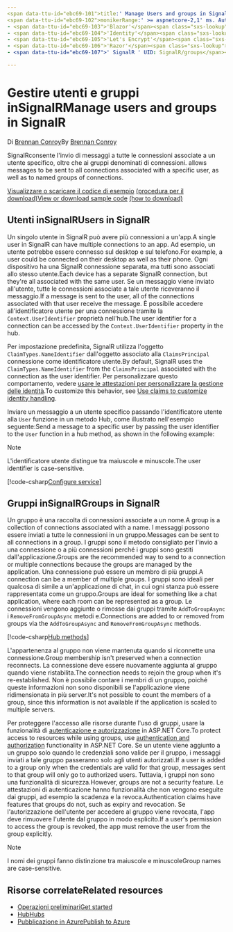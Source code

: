 ```yaml
---
<span data-ttu-id="ebc69-101">title:' Manage Users and groups in SignalR ' Author: bradygaster Description:' Overview of ASP.NET Core SignalR User and Group Management .'</span><span class="sxs-lookup"><span data-stu-id="ebc69-101">title: 'Manage users and groups in SignalR' author: bradygaster description: 'Overview of ASP.NET Core SignalR User and Group management.'</span></span>
<span data-ttu-id="ebc69-102">monikerRange:' >= aspnetcore-2,1' ms. Author: bradyg ms. Custom: MVC ms. Date: 05/17/2020 no-loc:</span><span class="sxs-lookup"><span data-stu-id="ebc69-102">monikerRange: '>= aspnetcore-2.1' ms.author: bradyg ms.custom: mvc ms.date: 05/17/2020 no-loc:</span></span>
- <span data-ttu-id="ebc69-103">'Blazor'</span><span class="sxs-lookup"><span data-stu-id="ebc69-103">'Blazor'</span></span>
- <span data-ttu-id="ebc69-104">'Identity'</span><span class="sxs-lookup"><span data-stu-id="ebc69-104">'Identity'</span></span>
- <span data-ttu-id="ebc69-105">'Let's Encrypt'</span><span class="sxs-lookup"><span data-stu-id="ebc69-105">'Let's Encrypt'</span></span>
- <span data-ttu-id="ebc69-106">'Razor'</span><span class="sxs-lookup"><span data-stu-id="ebc69-106">'Razor'</span></span>
- <span data-ttu-id="ebc69-107">' SignalR ' UID: SignalR/groups</span><span class="sxs-lookup"><span data-stu-id="ebc69-107">'SignalR' uid: signalr/groups</span></span>

---
```


# <a name="manage-users-and-groups-in-signalr"></a><span data-ttu-id="ebc69-108">Gestire utenti e gruppi inSignalR</span><span class="sxs-lookup"><span data-stu-id="ebc69-108">Manage users and groups in SignalR</span></span>

<span data-ttu-id="ebc69-109">Di [Brennan Conroy](https://github.com/BrennanConroy)</span><span class="sxs-lookup"><span data-stu-id="ebc69-109">By [Brennan Conroy](https://github.com/BrennanConroy)</span></span>

SignalR<span data-ttu-id="ebc69-110">consente l'invio di messaggi a tutte le connessioni associate a un utente specifico, oltre che ai gruppi denominati di connessioni.</span><span class="sxs-lookup"><span data-stu-id="ebc69-110"> allows messages to be sent to all connections associated with a specific user, as well as to named groups of connections.</span></span>

<span data-ttu-id="ebc69-111">[Visualizzare o scaricare il codice di esempio](https://github.com/dotnet/AspNetCore.Docs/tree/master/aspnetcore/signalr/groups/sample/) [(procedura per il download)](xref:index#how-to-download-a-sample)</span><span class="sxs-lookup"><span data-stu-id="ebc69-111">[View or download sample code](https://github.com/dotnet/AspNetCore.Docs/tree/master/aspnetcore/signalr/groups/sample/) [(how to download)](xref:index#how-to-download-a-sample)</span></span>

## <a name="users-in-signalr"></a><span data-ttu-id="ebc69-112">Utenti inSignalR</span><span class="sxs-lookup"><span data-stu-id="ebc69-112">Users in SignalR</span></span>

<span data-ttu-id="ebc69-113">Un singolo utente in SignalR può avere più connessioni a un'app.</span><span class="sxs-lookup"><span data-stu-id="ebc69-113">A single user in SignalR can have multiple connections to an app.</span></span> <span data-ttu-id="ebc69-114">Ad esempio, un utente potrebbe essere connesso sul desktop e sul telefono.</span><span class="sxs-lookup"><span data-stu-id="ebc69-114">For example, a user could be connected on their desktop as well as their phone.</span></span> <span data-ttu-id="ebc69-115">Ogni dispositivo ha una SignalR connessione separata, ma tutti sono associati allo stesso utente.</span><span class="sxs-lookup"><span data-stu-id="ebc69-115">Each device has a separate SignalR connection, but they're all associated with the same user.</span></span> <span data-ttu-id="ebc69-116">Se un messaggio viene inviato all'utente, tutte le connessioni associate a tale utente riceveranno il messaggio.</span><span class="sxs-lookup"><span data-stu-id="ebc69-116">If a message is sent to the user, all of the connections associated with that user receive the message.</span></span> <span data-ttu-id="ebc69-117">È possibile accedere all'identificatore utente per una connessione tramite la `Context.UserIdentifier` proprietà nell'hub.</span><span class="sxs-lookup"><span data-stu-id="ebc69-117">The user identifier for a connection can be accessed by the `Context.UserIdentifier` property in the hub.</span></span>

<span data-ttu-id="ebc69-118">Per impostazione predefinita, SignalR utilizza l'oggetto `ClaimTypes.NameIdentifier` dall'oggetto associato alla `ClaimsPrincipal` connessione come identificatore utente.</span><span class="sxs-lookup"><span data-stu-id="ebc69-118">By default, SignalR uses the `ClaimTypes.NameIdentifier` from the `ClaimsPrincipal` associated with the connection as the user identifier.</span></span> <span data-ttu-id="ebc69-119">Per personalizzare questo comportamento, vedere [usare le attestazioni per personalizzare la gestione delle identità](xref:signalr/authn-and-authz#use-claims-to-customize-identity-handling).</span><span class="sxs-lookup"><span data-stu-id="ebc69-119">To customize this behavior, see [Use claims to customize identity handling](xref:signalr/authn-and-authz#use-claims-to-customize-identity-handling).</span></span>

<span data-ttu-id="ebc69-120">Inviare un messaggio a un utente specifico passando l'identificatore utente alla `User` funzione in un metodo Hub, come illustrato nell'esempio seguente:</span><span class="sxs-lookup"><span data-stu-id="ebc69-120">Send a message to a specific user by passing the user identifier to the `User` function in a hub method, as shown in the following example:</span></span>

> [!NOTE]
> <span data-ttu-id="ebc69-121">L'identificatore utente distingue tra maiuscole e minuscole.</span><span class="sxs-lookup"><span data-stu-id="ebc69-121">The user identifier is case-sensitive.</span></span>

[!code-csharp[Configure service](groups/sample/Hubs/ChatHub.cs?range=29-32)]

## <a name="groups-in-signalr"></a><span data-ttu-id="ebc69-122">Gruppi inSignalR</span><span class="sxs-lookup"><span data-stu-id="ebc69-122">Groups in SignalR</span></span>

<span data-ttu-id="ebc69-123">Un gruppo è una raccolta di connessioni associate a un nome.</span><span class="sxs-lookup"><span data-stu-id="ebc69-123">A group is a collection of connections associated with a name.</span></span> <span data-ttu-id="ebc69-124">I messaggi possono essere inviati a tutte le connessioni in un gruppo.</span><span class="sxs-lookup"><span data-stu-id="ebc69-124">Messages can be sent to all connections in a group.</span></span> <span data-ttu-id="ebc69-125">I gruppi sono il metodo consigliato per l'invio a una connessione o a più connessioni perché i gruppi sono gestiti dall'applicazione.</span><span class="sxs-lookup"><span data-stu-id="ebc69-125">Groups are the recommended way to send to a connection or multiple connections because the groups are managed by the application.</span></span> <span data-ttu-id="ebc69-126">Una connessione può essere un membro di più gruppi.</span><span class="sxs-lookup"><span data-stu-id="ebc69-126">A connection can be a member of multiple groups.</span></span> <span data-ttu-id="ebc69-127">I gruppi sono ideali per qualcosa di simile a un'applicazione di chat, in cui ogni stanza può essere rappresentata come un gruppo.</span><span class="sxs-lookup"><span data-stu-id="ebc69-127">Groups are ideal for something like a chat application, where each room can be represented as a group.</span></span> <span data-ttu-id="ebc69-128">Le connessioni vengono aggiunte o rimosse dai gruppi tramite `AddToGroupAsync` i `RemoveFromGroupAsync` metodi e.</span><span class="sxs-lookup"><span data-stu-id="ebc69-128">Connections are added to or removed from groups via the `AddToGroupAsync` and `RemoveFromGroupAsync` methods.</span></span>

[!code-csharp[Hub methods](groups/sample/Hubs/ChatHub.cs?range=15-27)]

<span data-ttu-id="ebc69-129">L'appartenenza al gruppo non viene mantenuta quando si riconnette una connessione.</span><span class="sxs-lookup"><span data-stu-id="ebc69-129">Group membership isn't preserved when a connection reconnects.</span></span> <span data-ttu-id="ebc69-130">La connessione deve essere nuovamente aggiunta al gruppo quando viene ristabilita.</span><span class="sxs-lookup"><span data-stu-id="ebc69-130">The connection needs to rejoin the group when it's re-established.</span></span> <span data-ttu-id="ebc69-131">Non è possibile contare i membri di un gruppo, poiché queste informazioni non sono disponibili se l'applicazione viene ridimensionata in più server.</span><span class="sxs-lookup"><span data-stu-id="ebc69-131">It's not possible to count the members of a group, since this information is not available if the application is scaled to multiple servers.</span></span>

<span data-ttu-id="ebc69-132">Per proteggere l'accesso alle risorse durante l'uso di gruppi, usare la funzionalità di [autenticazione e autorizzazione](xref:signalr/authn-and-authz) in ASP.NET Core.</span><span class="sxs-lookup"><span data-stu-id="ebc69-132">To protect access to resources while using groups, use [authentication and authorization](xref:signalr/authn-and-authz) functionality in ASP.NET Core.</span></span> <span data-ttu-id="ebc69-133">Se un utente viene aggiunto a un gruppo solo quando le credenziali sono valide per il gruppo, i messaggi inviati a tale gruppo passeranno solo agli utenti autorizzati.</span><span class="sxs-lookup"><span data-stu-id="ebc69-133">If a user is added to a group only when the credentials are valid for that group, messages sent to that group will only go to authorized users.</span></span> <span data-ttu-id="ebc69-134">Tuttavia, i gruppi non sono una funzionalità di sicurezza.</span><span class="sxs-lookup"><span data-stu-id="ebc69-134">However, groups are not a security feature.</span></span> <span data-ttu-id="ebc69-135">Le attestazioni di autenticazione hanno funzionalità che non vengono eseguite dai gruppi, ad esempio la scadenza e la revoca.</span><span class="sxs-lookup"><span data-stu-id="ebc69-135">Authentication claims have features that groups do not, such as expiry and revocation.</span></span> <span data-ttu-id="ebc69-136">Se l'autorizzazione dell'utente per accedere al gruppo viene revocata, l'app deve rimuovere l'utente dal gruppo in modo esplicito.</span><span class="sxs-lookup"><span data-stu-id="ebc69-136">If a user's permission to access the group is revoked, the app must remove the user from the group explicitly.</span></span>

> [!NOTE]
> <span data-ttu-id="ebc69-137">I nomi dei gruppi fanno distinzione tra maiuscole e minuscole</span><span class="sxs-lookup"><span data-stu-id="ebc69-137">Group names are case-sensitive.</span></span>

## <a name="related-resources"></a><span data-ttu-id="ebc69-138">Risorse correlate</span><span class="sxs-lookup"><span data-stu-id="ebc69-138">Related resources</span></span>

* [<span data-ttu-id="ebc69-139">Operazioni preliminari</span><span class="sxs-lookup"><span data-stu-id="ebc69-139">Get started</span></span>](xref:tutorials/signalr)
* [<span data-ttu-id="ebc69-140">Hub</span><span class="sxs-lookup"><span data-stu-id="ebc69-140">Hubs</span></span>](xref:signalr/hubs)
* [<span data-ttu-id="ebc69-141">Pubblicazione in Azure</span><span class="sxs-lookup"><span data-stu-id="ebc69-141">Publish to Azure</span></span>](xref:signalr/publish-to-azure-web-app)
